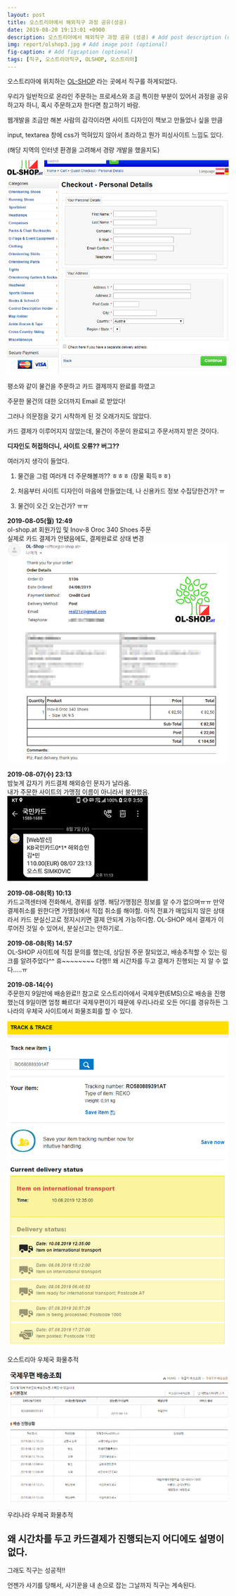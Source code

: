 ```yaml
---
layout: post
title: 오스트리아에서 해외직구 과정 공유(성공)
date: 2019-08-20 19:13:01 +0900
description: 오스트리아에서 해외직구 과정 공유 (성공) # Add post description (optional)
img: report/olshop3.jpg # Add image post (optional)
fig-caption: # Add figcaption (optional)
tags: [직구, 오스트리아직구, OLSHOP, 오스트리아]
---
```


오스트리아에 위치하는 [OL-SHOP](https://ol-shop.at) 라는 곳에서 직구를 하게되었다.

우리가 일반적으로 온라인 주문하는 프로세스와 조금 특이한 부분이 있어서 과정을 공유하고자 하니, 혹시 주문하고자 한다면 참고하기 바람.

웹개발을 조금만 해본 사람의 감각이라면 사이트 디자인이 책보고 만들었나 싶을 만큼 

input, textarea 창에 css가 먹혀있지 않아서 초라하고 뭔가 피싱사이트 느낌도 있다.

(해당 지역의 인터넷 환경을 고려해서 경량 개발을 했을지도)

![olshop1.jpg](/img/in-post/olshop1.jpg)


평소와 같이 물건을 주문하고 카드 결제까지 완료를 하였고

주문한 물건의 대한 오더까지 Email 로 받았다!

그러나 의문점을 갖기 시작하게 된 것 오래가지도 않았다.

카드 결제가 이루어지지 않았는데, 물건이 주문이 완료되고 주문서까지 받은 것이다.

**디자인도 허접하더니, 사이트 오류?? 버그??**


여러가지 생각이 들었다.

1) 물건을 그럼 여러개 더 주문해볼까?? ㅎㅎㅎ (장물 획득ㅎㅎ)

2) 처음부터 사이트 디자인이 마음에 안들었는데, 나 신용카드 정보 수집당한건가? ㅠ

3) 물건이 오긴 오는건가? ㅠㅠ 





**2019-08-05(월) 12:49**  
ol-shop.at 회원가입 및 Inov-8 Oroc 340 Shoes 주문  
실제로 카드 결제가 안됐음에도, 결제완료로 상태 변경
![olshop2.jpg](/img/in-post/olshop2.jpg)


**2019-08-07(수) 23:13**  
밤늦게 갑자기 카드결제 해외승인 문자가 날라옴.  
내가 주문한 사이트의 가맹점 이름이 아니라서 불안했음.  
![olshop3.jpg](/img/in-post/olshop3.jpg)


**2019-08-08(목) 10:13**  
카드고객센터에 전화해서, 경위를 설명.
해당가맹점은 정보를 알 수가 없으며ㅠㅠ
만약 결제취소를 원한다면 가맹점에서 직접 취소를 해야함.
아직 전표가 매입되지 않은 상태라서 카드 분실신고로 정지시키면 결제 안되게 가능하다함.
OL-SHOP 에서 결제가 이루어진 것일 수 있어서, 분실신고는 안하기로..


**2019-08-08(목) 14:57**  
OL-SHOP 사이트에 직접 문의를 했는데,
상담원 주문 잘되었고, 배송추적할 수 있는 링크를 알려주었다^^
휴~~~~~~~~ 다행!!
왜 시간차를 두고 결제가 진행되는 지 알 수 없다.....ㅠ


**2019-08-14(수)**  
주문한지 9일만에 배송완료!!
참고로 오스트리아에서 국제우편(EMS)으로 배송을 진행했는데 9일이면 엄청 빠르다!
국제우편이기 때문에 우리나라로 오든 어디를 경유하든
그 나라의 우체국 사이트에서 화물조회를 할 수 있다. 

![olshop4.jpg](/img/in-post/olshop4.jpg)

오스트리아 우체국 화물추적


![olshop5.jpg](/img/in-post/olshop5.jpg)

우리나라 우체국 화물추적

## 왜 시간차를 두고 카드결제가 진행되는지 어디에도 설명이 없다.


그래도 직구는 성공적!!

언젠가 사기를 당해서, 사기꾼을 내 손으로 잡는 그날까지 직구는 계속된다.